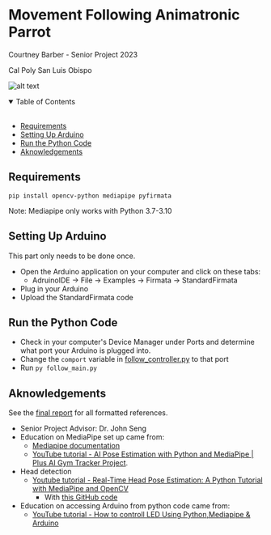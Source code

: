 ﻿# Movement Following Animatronic Parrot 

Courtney Barber - Senior Project 2023

Cal Poly San Luis Obispo

![alt text](https://github.com/courtneyjb7/robot_parrot/blob/main/Images/parrot.png)

<details open="open">
<summary>Table of Contents</summary>
<br>

- [Requirements](#Requirements)
- [Setting Up Arduino](#Setting-Up-Arduino)
- [Run the Python Code](#Run-the-Python-Code)
- [Aknowledgements](#Aknowledgements)
</details>

## Requirements
```
pip install opencv-python mediapipe pyfirmata
```
Note: Mediapipe only works with Python 3.7-3.10


## Setting Up Arduino
This part only needs to be done once.
*   Open the Arduino application on your computer and 
click on these tabs:
    *   AdruinoIDE -> File -> Examples -> Firmata -> StandardFirmata
*   Plug in your Arduino
*   Upload the StandardFirmata code


## Run the Python Code
*   Check in your computer's Device Manager under Ports and determine what port your Arduino is plugged into.
*   Change the ```comport``` variable in [follow_controller.py](follow_controller.py) to that port
*   Run ```py follow_main.py```


## Aknowledgements
See the [final report](report.pdf) for all formatted references.
*   Senior Project Advisor: Dr. John Seng
*   Education on MediaPipe set up came from:
    *   [Mediapipe documentation](https://github.com/google/mediapipe/blob/master/docs/solutions/pose.md) 
    *   [YouTube tutorial - AI Pose Estimation with Python and MediaPipe | Plus AI Gym Tracker Project](https://www.youtube.com/watch?v=06TE_U21FK4).
*   Head detection
 	*   [Youtube tutorial - Real-Time Head Pose Estimation: A Python Tutorial with MediaPipe and OpenCV](https://www.youtube.com/watch?v=-toNMaS4SeQ&t=747s)
        *   With [this GitHub code](https://github.com/niconielsen32/ComputerVision/blob/master/headPoseEstimation.py)
*   Education on accessing Arduino from python code came from:
    *   [YouTube tutorial - How to controll LED Using Python,Mediapipe & Arduino](https://www.youtube.com/watch?v=fwMjVZhM08s&t=307s)

